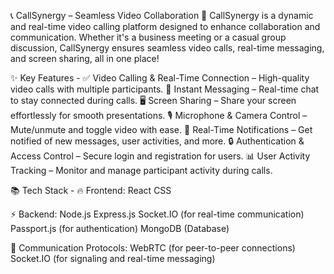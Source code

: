 📞 CallSynergy – Seamless Video Collaboration 💬
CallSynergy is a dynamic and real-time video calling platform designed to enhance collaboration and communication. Whether it's a business meeting or a casual group discussion, CallSynergy ensures seamless video calls, real-time messaging, and screen sharing, all in one place!

✨ Key Features - 
✅ Video Calling & Real-Time Connection – High-quality video calls with multiple participants.
💬 Instant Messaging – Real-time chat to stay connected during calls.
🖥️ Screen Sharing – Share your screen effortlessly for smooth presentations.
🎙️ Microphone & Camera Control – Mute/unmute and toggle video with ease.
📢 Real-Time Notifications – Get notified of new messages, user activities, and more.
🔒 Authentication & Access Control – Secure login and registration for users.
📊 User Activity Tracking – Monitor and manage participant activity during calls.

📚 Tech Stack - 
🔥 Frontend:
React
CSS

⚡️ Backend:
Node.js
Express.js
Socket.IO (for real-time communication)
Passport.js (for authentication)
MongoDB (Database)

📡 Communication Protocols:
WebRTC (for peer-to-peer connections)
Socket.IO (for signaling and real-time messaging)

